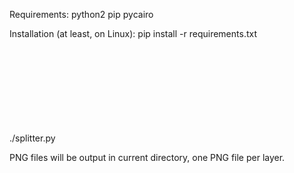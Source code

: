 Requirements:
python2
pip
pycairo

Installation (at least, on Linux):
pip install -r requirements.txt


./splitter.py <svg file> --ppmm <pixels per mm>

PNG files will be output in current directory, one PNG file per layer.
